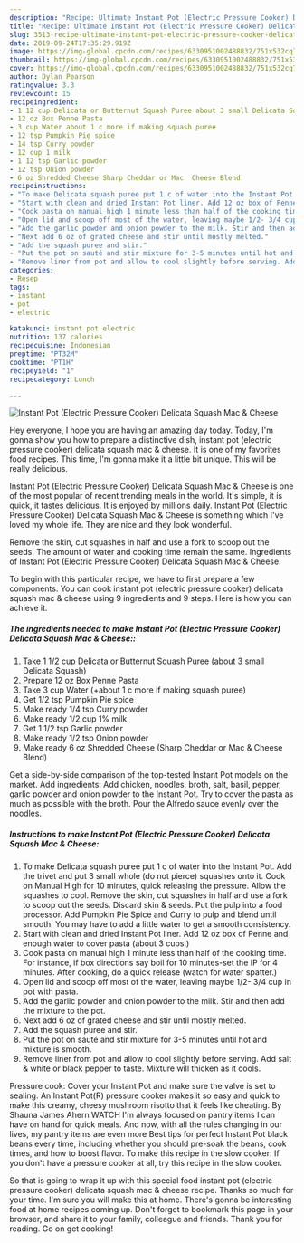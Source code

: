 ```yaml
---
description: "Recipe: Ultimate Instant Pot (Electric Pressure Cooker) Delicata Squash Mac &amp;amp; Cheese"
title: "Recipe: Ultimate Instant Pot (Electric Pressure Cooker) Delicata Squash Mac &amp;amp; Cheese"
slug: 3513-recipe-ultimate-instant-pot-electric-pressure-cooker-delicata-squash-mac-and-amp-cheese
date: 2019-09-24T17:35:29.919Z
image: https://img-global.cpcdn.com/recipes/6330951002488832/751x532cq70/instant-pot-electric-pressure-cooker-delicata-squash-mac-cheese-recipe-main-photo.jpg
thumbnail: https://img-global.cpcdn.com/recipes/6330951002488832/751x532cq70/instant-pot-electric-pressure-cooker-delicata-squash-mac-cheese-recipe-main-photo.jpg
cover: https://img-global.cpcdn.com/recipes/6330951002488832/751x532cq70/instant-pot-electric-pressure-cooker-delicata-squash-mac-cheese-recipe-main-photo.jpg
author: Dylan Pearson
ratingvalue: 3.3
reviewcount: 15
recipeingredient:
- 1 12 cup Delicata or Butternut Squash Puree about 3 small Delicata Squash
- 12 oz Box Penne Pasta
- 3 cup Water about 1 c more if making squash puree
- 12 tsp Pumpkin Pie spice
- 14 tsp Curry powder
- 12 cup 1 milk
- 1 12 tsp Garlic powder
- 12 tsp Onion powder
- 6 oz Shredded Cheese Sharp Cheddar or Mac  Cheese Blend
recipeinstructions:
- "To make Delicata squash puree put 1 c of water into the Instant Pot. Add the trivet and put 3 small whole (do not pierce) squashes onto it. Cook on Manual High for 10 minutes, quick releasing the pressure. Allow the squashes to cool. Remove the skin, cut squashes in half and use a fork to scoop out the seeds. Discard skin &amp; seeds. Put the pulp into a food processor. Add Pumpkin Pie Spice and Curry to pulp and blend until smooth. You may have to add a little water to get a smooth consistency."
- "Start with clean and dried Instant Pot liner. Add 12 oz box of Penne and enough water to cover pasta (about 3 cups.)"
- "Cook pasta on manual high 1 minute less than half of the cooking time. For instance, if box directions say boil for 10 minutes-set the IP for 4 minutes. After cooking, do a quick release (watch for water spatter.)"
- "Open lid and scoop off most of the water, leaving maybe 1/2- 3/4 cup in pot with pasta."
- "Add the garlic powder and onion powder to the milk. Stir and then add the mixture to the pot."
- "Next add 6 oz of grated cheese and stir until mostly melted."
- "Add the squash puree and stir."
- "Put the pot on sauté and stir mixture for 3-5 minutes until hot and mixture is smooth."
- "Remove liner from pot and allow to cool slightly before serving. Add salt &amp; white or black pepper to taste. Mixture will thicken as it cools."
categories:
- Resep
tags:
- instant
- pot
- electric

katakunci: instant pot electric
nutrition: 137 calories
recipecuisine: Indonesian
preptime: "PT32M"
cooktime: "PT1H"
recipeyield: "1"
recipecategory: Lunch

---
```



![Instant Pot (Electric Pressure Cooker) Delicata Squash Mac &amp; Cheese](https://img-global.cpcdn.com/recipes/6330951002488832/751x532cq70/instant-pot-electric-pressure-cooker-delicata-squash-mac-cheese-recipe-main-photo.jpg)

Hey everyone, I hope you are having an amazing day today. Today, I'm gonna show you how to prepare a distinctive dish, instant pot (electric pressure cooker) delicata squash mac &amp; cheese. It is one of my favorites food recipes. This time, I'm gonna make it a little bit unique. This will be really delicious.

Instant Pot (Electric Pressure Cooker) Delicata Squash Mac &amp; Cheese is one of the most popular of recent trending meals in the world. It's simple, it is quick, it tastes delicious. It is enjoyed by millions daily. Instant Pot (Electric Pressure Cooker) Delicata Squash Mac &amp; Cheese is something which I've loved my whole life. They are nice and they look wonderful.

Remove the skin, cut squashes in half and use a fork to scoop out the seeds. The amount of water and cooking time remain the same. Ingredients of Instant Pot (Electric Pressure Cooker) Delicata Squash Mac &amp; Cheese.


To begin with this particular recipe, we have to first prepare a few components. You can cook instant pot (electric pressure cooker) delicata squash mac &amp; cheese using 9 ingredients and 9 steps. Here is how you can achieve it.

##### The ingredients needed to make Instant Pot (Electric Pressure Cooker) Delicata Squash Mac &amp; Cheese::

1. Take 1 1/2 cup Delicata or Butternut Squash Puree (about 3 small Delicata Squash)
1. Prepare 12 oz Box Penne Pasta
1. Take 3 cup Water (+about 1 c more if making squash puree)
1. Get 1/2 tsp Pumpkin Pie spice
1. Make ready 1/4 tsp Curry powder
1. Make ready 1/2 cup 1% milk
1. Get 1 1/2 tsp Garlic powder
1. Make ready 1/2 tsp Onion powder
1. Make ready 6 oz Shredded Cheese (Sharp Cheddar or Mac &amp; Cheese Blend)


Get a side-by-side comparison of the top-tested Instant Pot models on the market. Add ingredients: Add chicken, noodles, broth, salt, basil, pepper, garlic powder and onion powder to the Instant Pot. Try to cover the pasta as much as possible with the broth. Pour the Alfredo sauce evenly over the noodles. 

##### Instructions to make Instant Pot (Electric Pressure Cooker) Delicata Squash Mac &amp; Cheese:

1. To make Delicata squash puree put 1 c of water into the Instant Pot. Add the trivet and put 3 small whole (do not pierce) squashes onto it. Cook on Manual High for 10 minutes, quick releasing the pressure. Allow the squashes to cool. Remove the skin, cut squashes in half and use a fork to scoop out the seeds. Discard skin &amp; seeds. Put the pulp into a food processor. Add Pumpkin Pie Spice and Curry to pulp and blend until smooth. You may have to add a little water to get a smooth consistency.
1. Start with clean and dried Instant Pot liner. Add 12 oz box of Penne and enough water to cover pasta (about 3 cups.)
1. Cook pasta on manual high 1 minute less than half of the cooking time. For instance, if box directions say boil for 10 minutes-set the IP for 4 minutes. After cooking, do a quick release (watch for water spatter.)
1. Open lid and scoop off most of the water, leaving maybe 1/2- 3/4 cup in pot with pasta.
1. Add the garlic powder and onion powder to the milk. Stir and then add the mixture to the pot.
1. Next add 6 oz of grated cheese and stir until mostly melted.
1. Add the squash puree and stir.
1. Put the pot on sauté and stir mixture for 3-5 minutes until hot and mixture is smooth.
1. Remove liner from pot and allow to cool slightly before serving. Add salt &amp; white or black pepper to taste. Mixture will thicken as it cools.


Pressure cook: Cover your Instant Pot and make sure the valve is set to sealing. An Instant Pot(R) pressure cooker makes it so easy and quick to make this creamy, cheesy mushroom risotto that it feels like cheating. By Shauna James Ahern WATCH I&#39;m always focused on pantry items I can have on hand for quick meals. And now, with all the rules changing in our lives, my pantry items are even more Best tips for perfect Instant Pot black beans every time, including whether you should pre-soak the beans, cook times, and how to boost flavor. To make this recipe in the slow cooker: If you don&#39;t have a pressure cooker at all, try this recipe in the slow cooker. 

So that is going to wrap it up with this special food instant pot (electric pressure cooker) delicata squash mac &amp; cheese recipe. Thanks so much for your time. I'm sure you will make this at home. There's gonna be interesting food at home recipes coming up. Don't forget to bookmark this page in your browser, and share it to your family, colleague and friends. Thank you for reading. Go on get cooking!
